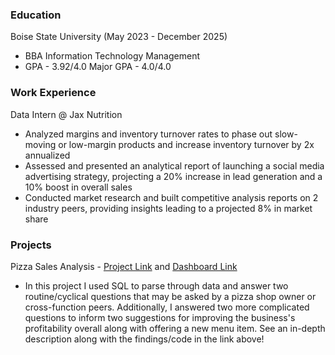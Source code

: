 ### Education
Boise State University (May 2023 - December 2025)
- BBA Information Technology Management
- GPA - 3.92/4.0 Major GPA - 4.0/4.0

### Work Experience
Data Intern @ Jax Nutrition
- Analyzed margins and inventory turnover rates to phase out slow-moving or low-margin products and increase inventory turnover by 2x annualized
- Assessed and presented an analytical report of launching a social media advertising strategy, projecting a 20% increase in lead generation and a 10% boost in overall sales
- Conducted market research and built competitive analysis reports on 2 industry peers, providing insights leading to a projected 8% in market share

### Projects
Pizza Sales Analysis - [Project Link](https://github.com/bradymillr/PizzaSalesAnalysis) and  [Dashboard Link](https://public.tableau.com/views/PizzaSalesDashboard_17190327361970/PizzaSalesDashboard?:language=en-US&:sid=&:display_count=n&:origin=viz_share_link)
- In this project I used SQL to parse through data and answer two routine/cyclical questions that may be asked by a pizza shop owner or cross-function peers. Additionally, I answered two more complicated questions to inform two suggestions for improving the business's profitability overall along with offering a new menu item. See an in-depth description along with the findings/code in the link above!
